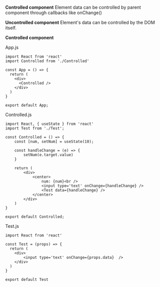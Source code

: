 <b>Controlled component</b>
Element data can be controlled by parent component through callbacks like onChange()

<b>Uncontrolled component</b>
Element's data can be controlled by the DOM itself.


<b>Controlled component</b>

App.js

    import React from 'react'
    import Controlled from './Controlled'

    const App = () => {
      return (
        <div>
          <Controlled />
        </div>
      )
    }

    export default App;
    
    
Controlled.js

    import React, { useState } from 'react'
    import Test from './Test';

    const Controlled = () => {
        const [num, setNum] = useState(10);

        const handleChange = (e) => {
            setNum(e.target.value)
        }

        return (
            <div>
                <center>
                    num: {num}<br />
                    <input type='text' onChange={handleChange} />
                    <Test data={handleChange} />
                </center>
            </div>
        )
    }

    export default Controlled;

Test.js

    import React from 'react'

    const Test = (props) => {
      return (
        <div>
            <input type='text' onChange={props.data}  />
        </div>
      )
    }

    export default Test
